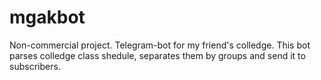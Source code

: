 # mgakbot
Non-commercial project. Telegram-bot for my friend's colledge. 
This bot parses colledge class shedule, separates them by groups and send it to subscribers.
